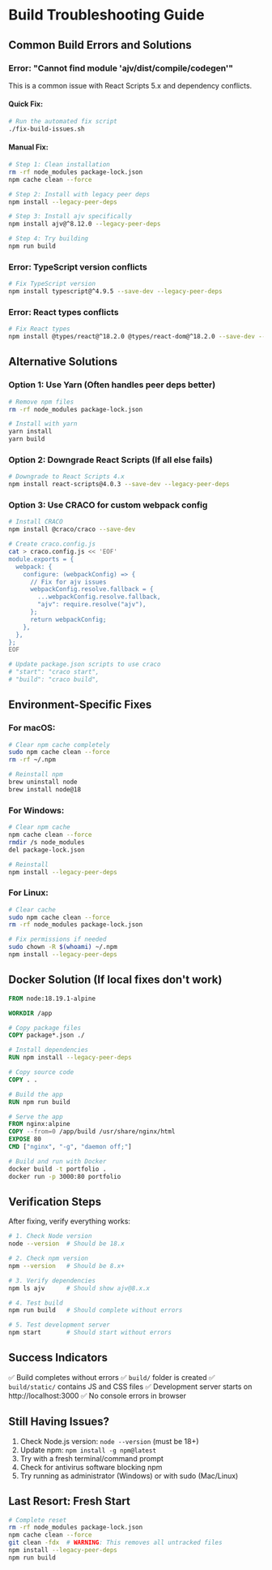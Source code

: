 # Build Troubleshooting Guide

## Common Build Errors and Solutions

### Error: "Cannot find module 'ajv/dist/compile/codegen'"

This is a common issue with React Scripts 5.x and dependency conflicts.

#### Quick Fix:
```bash
# Run the automated fix script
./fix-build-issues.sh
```

#### Manual Fix:
```bash
# Step 1: Clean installation
rm -rf node_modules package-lock.json
npm cache clean --force

# Step 2: Install with legacy peer deps
npm install --legacy-peer-deps

# Step 3: Install ajv specifically
npm install ajv@^8.12.0 --legacy-peer-deps

# Step 4: Try building
npm run build
```

### Error: TypeScript version conflicts

```bash
# Fix TypeScript version
npm install typescript@^4.9.5 --save-dev --legacy-peer-deps
```

### Error: React types conflicts

```bash
# Fix React types
npm install @types/react@^18.2.0 @types/react-dom@^18.2.0 --save-dev --legacy-peer-deps
```

## Alternative Solutions

### Option 1: Use Yarn (Often handles peer deps better)
```bash
# Remove npm files
rm -rf node_modules package-lock.json

# Install with yarn
yarn install
yarn build
```

### Option 2: Downgrade React Scripts (If all else fails)
```bash
# Downgrade to React Scripts 4.x
npm install react-scripts@4.0.3 --save-dev --legacy-peer-deps
```

### Option 3: Use CRACO for custom webpack config
```bash
# Install CRACO
npm install @craco/craco --save-dev

# Create craco.config.js
cat > craco.config.js << 'EOF'
module.exports = {
  webpack: {
    configure: (webpackConfig) => {
      // Fix for ajv issues
      webpackConfig.resolve.fallback = {
        ...webpackConfig.resolve.fallback,
        "ajv": require.resolve("ajv"),
      };
      return webpackConfig;
    },
  },
};
EOF

# Update package.json scripts to use craco
# "start": "craco start",
# "build": "craco build",
```

## Environment-Specific Fixes

### For macOS:
```bash
# Clear npm cache completely
sudo npm cache clean --force
rm -rf ~/.npm

# Reinstall npm
brew uninstall node
brew install node@18
```

### For Windows:
```bash
# Clear npm cache
npm cache clean --force
rmdir /s node_modules
del package-lock.json

# Reinstall
npm install --legacy-peer-deps
```

### For Linux:
```bash
# Clear cache
sudo npm cache clean --force
rm -rf node_modules package-lock.json

# Fix permissions if needed
sudo chown -R $(whoami) ~/.npm
npm install --legacy-peer-deps
```

## Docker Solution (If local fixes don't work)

```dockerfile
FROM node:18.19.1-alpine

WORKDIR /app

# Copy package files
COPY package*.json ./

# Install dependencies
RUN npm install --legacy-peer-deps

# Copy source code
COPY . .

# Build the app
RUN npm run build

# Serve the app
FROM nginx:alpine
COPY --from=0 /app/build /usr/share/nginx/html
EXPOSE 80
CMD ["nginx", "-g", "daemon off;"]
```

```bash
# Build and run with Docker
docker build -t portfolio .
docker run -p 3000:80 portfolio
```

## Verification Steps

After fixing, verify everything works:

```bash
# 1. Check Node version
node --version  # Should be 18.x

# 2. Check npm version  
npm --version   # Should be 8.x+

# 3. Verify dependencies
npm ls ajv      # Should show ajv@8.x.x

# 4. Test build
npm run build   # Should complete without errors

# 5. Test development server
npm start       # Should start without errors
```

## Success Indicators

✅ Build completes without errors
✅ `build/` folder is created
✅ `build/static/` contains JS and CSS files
✅ Development server starts on http://localhost:3000
✅ No console errors in browser

## Still Having Issues?

1. Check Node.js version: `node --version` (must be 18+)
2. Update npm: `npm install -g npm@latest`
3. Try with a fresh terminal/command prompt
4. Check for antivirus software blocking npm
5. Try running as administrator (Windows) or with sudo (Mac/Linux)

## Last Resort: Fresh Start

```bash
# Complete reset
rm -rf node_modules package-lock.json
npm cache clean --force
git clean -fdx  # WARNING: This removes all untracked files
npm install --legacy-peer-deps
npm run build
```